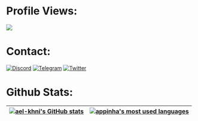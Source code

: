 # Profile Views:
![](https://komarev.com/ghpvc/?username=SincerelyFair&color=blueviolet)

# Contact:
[![Discord](https://img.shields.io/badge/Discord-%235865F2.svg?style=for-the-badge&logo=discord&logoColor=white)](https://discord.com/users/265596002306621440)
[![Telegram](https://img.shields.io/badge/Telegram-2CA5E0?style=for-the-badge&logo=telegram&logoColor=white)](https://t.me/fair_s)
[![Twitter](https://img.shields.io/badge/Twitter-%231DA1F2.svg?style=for-the-badge&logo=Twitter&logoColor=white)](https://twitter.com/SincerelyFair)

# Github Stats:      
| [![ael-khni's GitHub stats](https://github-readme-stats.vercel.app/api?username=SincerelyFair&count_private=true&show_icons=true&hide=issues&hide_border=true&theme=jolly)](https://github.com/SincerelyFair?tab=repositories) | [![appinha's most used languages](https://github-readme-stats.vercel.app/api/top-langs/?username=SincerelyFair&layout=compact&hide_border=true&theme=jolly)](https://github.com/SincerelyFair?tab=repositories) |
|:-:|:-:|
